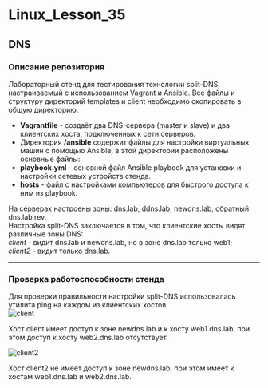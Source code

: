 # Linux_Lesson_35
## DNS
### Описание репозитория

Лабораторный стенд для тестирования технологии split-DNS, настраиваемый с использованием Vagrant и Ansible. Все файлы и структуру директорий temрlates и client необходимо скопировать в общую директорию.

- **Vagrantfile** - создаёт два DNS-сервера (master и slave) и два клиентских хоста, подключенных к сети серверов.  
- Директория **/ansible** содержит файлы для настройки виртуальных машин с помощью Ansible, в этой директории расположены основные файлы:  
- **playbook.yml** - основной файл Ansible playbook для установки и настройки сетевых устройств стенда.  
- **hosts** - файл с настройками компьютеров для быстрого доступа к ним из playbook.


На серверах настроены зоны: dns.lab, ddns.lab, newdns.lab, обратный dns.lab.rev.  
Настройка split-DNS заключается в том, что клиентские хосты видят различные зоны DNS:  
*client* - видит dns.lab и newdns.lab, но в зоне dns.lab только web1;  
*client2* - видит только dns.lab.

---

 ### Проверка работоспособности стенда

 Для проверки правильности настройки split-DNS использовалась утилита ping на каждом из клиентских хостов.  
 ![client](https://github.com/darknetworm/Linux_Lesson_35/assets/82410807/d4383a59-38ba-474e-bae5-ee9b616dc7b5)
 
Хост client имеет доступ к зоне newdns.lab и к хосту web1.dns.lab, при этом доступ к хосту web2.dns.lab отсутствует.

![client2](https://github.com/darknetworm/Linux_Lesson_35/assets/82410807/20356c40-8c9f-47f0-9106-4cc4642e0498)  

Хост client2 не имеет доступ к зоне newdns.lab, при этом имеет к хостам web1.dns.lab и web2.dns.lab.
